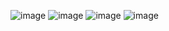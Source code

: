 ![image](https://user-images.githubusercontent.com/99633637/222470227-82e151f1-b8f5-4e6b-afa9-3e83d69db8f4.png)
![image](https://user-images.githubusercontent.com/99633637/222470502-db34e79e-af2f-4472-b5ba-7f97f3d11920.png)
![image](https://user-images.githubusercontent.com/99633637/222470566-ea1c0b14-c685-4a39-a022-f67437191edf.png)
![image](https://user-images.githubusercontent.com/99633637/222470620-7f945097-2ad6-46de-97af-9a9f0fc3c4fb.png)
